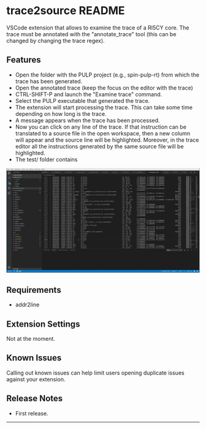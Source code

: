 # trace2source README

VSCode extension that allows to examine the trace of a RI5CY core. The trace must be annotated with the "annotate_trace" tool (this
can be changed by changing the trace regex). 


## Features

 - Open the folder with the PULP project (e.g., spin-pulp-rt) from which the trace has been generated.
 - Open the annotated trace (keep the focus on the editor with the trace)
 - CTRL-SHIFT-P and launch the "Examine trace" command. 
 - Select the PULP executable that generated the trace. 
 - The extension will start processing the trace. This can take some time depending on how long is the trace.
 - A message appears when the trace has been processed.
 - Now you can click on any line of the trace. If that instruction can be translated to a source file
   in the open workspace, then a new column will appear and the source line will be highlighted. Moreover,
   in the trace editor all the instructions generated by the same source file will be highlighted. 
 - The test/ folder contains


![Example](images/screen.gif)

## Requirements

 - addr2line 

## Extension Settings

Not at the moment.

## Known Issues

Calling out known issues can help limit users opening duplicate issues against your extension.

## Release Notes

 - First release.

-----------------------------------------------------------------------------------------------------------

